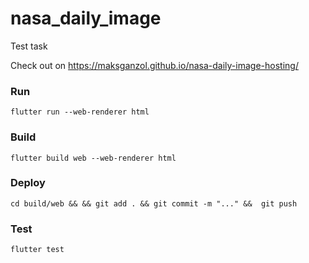 # nasa_daily_image

Test task 

Check out on https://maksganzol.github.io/nasa-daily-image-hosting/

### Run

`flutter run --web-renderer html`

### Build 

`flutter build web --web-renderer html`

### Deploy 

`cd build/web && && git add . && git commit -m "..." &&  git push`

### Test

`flutter test`
